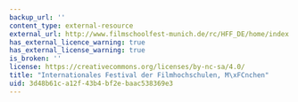 ```yaml
---
backup_url: ''
content_type: external-resource
external_url: http://www.filmschoolfest-munich.de/rc/HFF_DE/home/index.asp
has_external_licence_warning: true
has_external_license_warning: true
is_broken: ''
license: https://creativecommons.org/licenses/by-nc-sa/4.0/
title: "Internationales Festival der Filmhochschulen, M\xFCnchen"
uid: 3d48b61c-a12f-43b4-bf2e-baac538369e3
---
```

